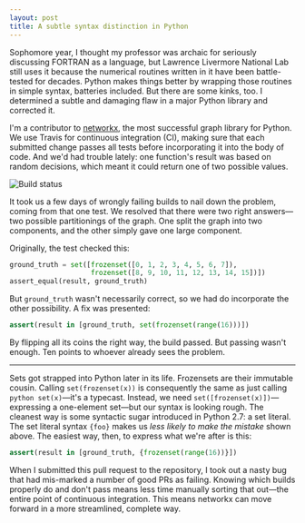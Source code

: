 ```yaml
---
layout: post
title: A subtle syntax distinction in Python
---
```


Sophomore year, I thought my professor was archaic for seriously discussing FORTRAN as a language, but Lawrence Livermore National Lab still uses it because the numerical routines written in it have been battle-tested for decades. Python makes things better by wrapping those routines in simple syntax, batteries included. But there are some kinks, too. I determined a subtle and damaging flaw in a major Python library and corrected it.

I'm a contributor to [networkx](https://networkx.readthedocs.io/en/stable/), the most successful graph library for Python. We use Travis for continuous integration (CI), making sure that each submitted change passes all tests before incorporating it into the body of code. And we'd had trouble lately: one function's result was based on random decisions, which meant it could return one of two possible values.

![Build status](https://travis-ci.org/networkx/networkx.svg?branch=master)

It took us a few days of wrongly failing builds to nail down the problem, coming from that one test. We resolved that there were two right answers—two possible partitionings of the graph. One split the graph into two components, and the other simply gave one large component.

Originally, the test checked this:

```python
ground_truth = set([frozenset([0, 1, 2, 3, 4, 5, 6, 7]),
                    frozenset([8, 9, 10, 11, 12, 13, 14, 15])])
assert_equal(result, ground_truth)
```

But `ground_truth` wasn't necessarily correct, so we had do incorporate the other possibility. A fix was presented:

```python
assert(result in [ground_truth, set(frozenset(range(16)))])
```

By flipping all its coins the right way, the build passed. But passing wasn't enough. Ten points to whoever already sees the problem.

---

Sets got strapped into Python later in its life. Frozensets are their immutable cousin. Calling `set(frozenset(x))` is consequently the same as just calling `python set(x)`—it's a typecast. Instead, we need `set([frozenset(x)])`—expressing a one-element set—but our syntax is looking rough. The cleanest way is some syntactic sugar introduced in Python 2.7: a set literal. The set literal syntax `{foo}` makes us *less likely to make the mistake* shown above. The easiest way, then, to express what we're after is this:

```python
assert(result in [ground_truth, {frozenset(range(16))}])
```

When I submitted this pull request to the repository, I took out a nasty bug that had mis-marked a number of good PRs as failing. Knowing which builds properly do and don't pass means less time manually sorting that out—the entire point of continuous integration. This means networkx can move forward in a more streamlined, complete way.
